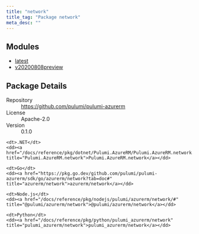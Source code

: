```yaml
---
title: "network"
title_tag: "Package network"
meta_desc: ""
---
```


<!-- WARNING: this file was generated by Pulumi Docs Generator. -->
<!-- Do not edit by hand unless you're certain you know what you are doing! -->



<h2 id="modules">Modules</h2>
<ul class="api">
    <li><a href="latest/" title="latest"><span class="symbol module"></span>latest</a></li>
    <li><a href="v20200808preview/" title="v20200808preview"><span class="symbol module"></span>v20200808preview</a></li>
</ul>

<h2 id="package-details">Package Details</h2>
<dl class="package-details">
	<dt>Repository</dt>
	<dd><a href="https://github.com/pulumi/pulumi-azurerm">https://github.com/pulumi/pulumi-azurerm</a></dd>
	<dt>License</dt>
	<dd>Apache-2.0</dd>
	<dt>Version</dt>
	<dd>0.1.0</dd>
</dl>



<dl class="tabular">

    <dt>.NET</dt>
    <dd><a href="/docs/reference/pkg/dotnet/Pulumi.AzureRM/Pulumi.AzureRM.network.html" title="Pulumi.AzureRM.network">Pulumi.AzureRM.network</a></dd>

    <dt>Go</dt>
    <dd><a href="https://pkg.go.dev/github.com/pulumi/pulumi-azurerm/sdk/go/azurerm/network?tab=doc#" title="azurerm/network">azurerm/network</a></dd>

    <dt>Node.js</dt>
    <dd><a href="/docs/reference/pkg/nodejs/pulumi/azurerm/network/#" title="@pulumi/azurerm/network">@pulumi/azurerm/network</a></dd>

    <dt>Python</dt>
    <dd><a href="/docs/reference/pkg/python/pulumi_azurerm/network" title="pulumi_azurerm/network">pulumi_azurerm/network</a></dd>

</dl>

